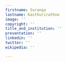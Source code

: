 ```yaml
---
firstname: Suranga
lastname: Kasthurirathne
image: ''
copyright: ''
title_and_institution: ''
presentation: ''
linkedin: ''
twitter: ''
wikipedia: ''

---
```

